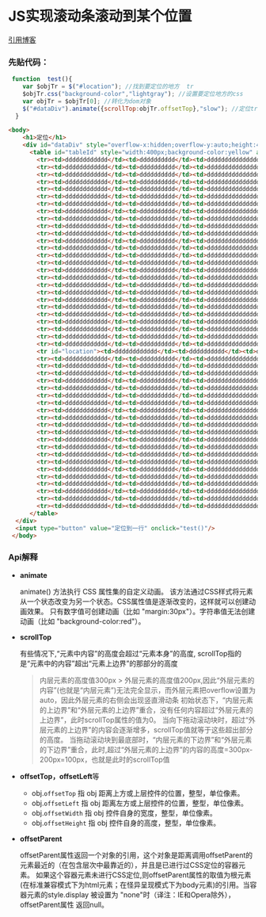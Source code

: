 # JS实现滚动条滚动到某个位置

[引用博客][blokOfScrollByJs]

### 先贴代码：

```js
 function  test(){ 
    var $objTr = $("#location"); //找到要定位的地方  tr 
    $objTr.css("background-color","lightgray"); //设置要定位地方的css 
    var objTr = $objTr[0]; //转化为dom对象 
    $("#dataDiv").animate({scrollTop:objTr.offsetTop},"slow"); //定位tr 
  } 
```

```html
<body> 
    <h1>定位</h1> 
    <div id="dataDiv" style="overflow-x:hidden;overflow-y:auto;height:400px;width:450px;"> 
      <table id="tableId" style="width:400px;background-color:yellow" align="center" border="0"> 
        <tr><td>dddddddddddd</td><td>dddddddddd</td><td>ddddddddddddddddd<td/><td>dddddsererfd</td></tr> 
        <tr><td>dddddddddddd</td><td>dddddddddd</td><td>ddddddddddddddddd<td/><td>dddddsererfd</td></tr> 
        <tr><td>dddddddddddd</td><td>dddddddddd</td><td>ddddddddddddddddd<td/><td>dddddsererfd</td></tr> 
        <tr><td>dddddddddddd</td><td>dddddddddd</td><td>ddddddddddddddddd<td/><td>dddddsererfd</td></tr> 
        <tr><td>dddddddddddd</td><td>dddddddddd</td><td>ddddddddddddddddd<td/><td>dddddsererfd</td></tr> 
        <tr><td>dddddddddddd</td><td>dddddddddd</td><td>ddddddddddddddddd<td/><td>dddddsererfd</td></tr> 
        <tr><td>dddddddddddd</td><td>dddddddddd</td><td>ddddddddddddddddd<td/><td>dddddsererfd</td></tr> 
        <tr><td>dddddddddddd</td><td>dddddddddd</td><td>ddddddddddddddddd<td/><td>dddddsererfd</td></tr> 
        <tr><td>dddddddddddd</td><td>dddddddddd</td><td>ddddddddddddddddd<td/><td>dddddsererfd</td></tr> 
        <tr><td>dddddddddddd</td><td>dddddddddd</td><td>ddddddddddddddddd<td/><td>dddddsererfd</td></tr> 
        <tr><td>dddddddddddd</td><td>dddddddddd</td><td>ddddddddddddddddd<td/><td>dddddsererfd</td></tr> 
        <tr><td>dddddddddddd</td><td>dddddddddd</td><td>ddddddddddddddddd<td/><td>dddddsererfd</td></tr> 
        <tr><td>dddddddddddd</td><td>dddddddddd</td><td>ddddddddddddddddd<td/><td>dddddsererfd</td></tr> 
        <tr><td>dddddddddddd</td><td>dddddddddd</td><td>ddddddddddddddddd<td/><td>dddddsererfd</td></tr> 
        <tr><td>dddddddddddd</td><td>dddddddddd</td><td>ddddddddddddddddd<td/><td>dddddsererfd</td></tr> 
        <tr><td>dddddddddddd</td><td>dddddddddd</td><td>ddddddddddddddddd<td/><td>dddddsererfd</td></tr> 
        <tr><td>dddddddddddd</td><td>dddddddddd</td><td>ddddddddddddddddd<td/><td>dddddsererfd</td></tr> 
        <tr><td>dddddddddddd</td><td>dddddddddd</td><td>ddddddddddddddddd<td/><td>dddddsererfd</td></tr> 
        <tr><td>dddddddddddd</td><td>dddddddddd</td><td>ddddddddddddddddd<td/><td>dddddsererfd</td></tr> 
        <tr><td>dddddddddddd</td><td>dddddddddd</td><td>ddddddddddddddddd<td/><td>dddddsererfd</td></tr> 
        <tr><td>dddddddddddd</td><td>dddddddddd</td><td>ddddddddddddddddd<td/><td>dddddsererfd</td></tr> 
        <tr><td>dddddddddddd</td><td>dddddddddd</td><td>ddddddddddddddddd<td/><td>dddddsererfd</td></tr> 
        <tr><td>dddddddddddd</td><td>dddddddddd</td><td>ddddddddddddddddd<td/><td>dddddsererfd</td></tr> 
        <tr><td>dddddddddddd</td><td>dddddddddd</td><td>ddddddddddddddddd<td/><td>dddddsererfd</td></tr> 
        <tr><td>dddddddddddd</td><td>dddddddddd</td><td>ddddddddddddddddd<td/><td>dddddsererfd</td></tr> 
        <tr><td>dddddddddddd</td><td>dddddddddd</td><td>ddddddddddddddddd<td/><td>dddddsererfd</td></tr> 
        <tr id="location"><td>dddddddddddd</td><td>dddddddddd</td><td>ddddddddddddddddd<td/><td>dddddsererfd</td></tr> 
        <tr><td>dddddddddddd</td><td>dddddddddd</td><td>ddddddddddddddddd<td/><td>dddddsererfd</td></tr> 
        <tr><td>dddddddddddd</td><td>dddddddddd</td><td>ddddddddddddddddd<td/><td>dddddsererfd</td></tr> 
        <tr><td>dddddddddddd</td><td>dddddddddd</td><td>ddddddddddddddddd<td/><td>dddddsererfd</td></tr> 
        <tr><td>dddddddddddd</td><td>dddddddddd</td><td>ddddddddddddddddd<td/><td>dddddsererfd</td></tr> 
        <tr><td>dddddddddddd</td><td>dddddddddd</td><td>ddddddddddddddddd<td/><td>dddddsererfd</td></tr> 
        <tr><td>dddddddddddd</td><td>dddddddddd</td><td>ddddddddddddddddd<td/><td>dddddsererfd</td></tr> 
        <tr><td>dddddddddddd</td><td>dddddddddd</td><td>ddddddddddddddddd<td/><td>dddddsererfd</td></tr> 
        <tr><td>dddddddddddd</td><td>dddddddddd</td><td>ddddddddddddddddd<td/><td>dddddsererfd</td></tr> 
        <tr><td>dddddddddddd</td><td>dddddddddd</td><td>ddddddddddddddddd<td/><td>dddddsererfd</td></tr> 
        <tr><td>dddddddddddd</td><td>dddddddddd</td><td>ddddddddddddddddd<td/><td>dddddsererfd</td></tr> 
        <tr><td>dddddddddddd</td><td>dddddddddd</td><td>ddddddddddddddddd<td/><td>dddddsererfd</td></tr> 
        <tr><td>dddddddddddd</td><td>dddddddddd</td><td>ddddddddddddddddd<td/><td>dddddsererfd</td></tr> 
        <tr><td>dddddddddddd</td><td>dddddddddd</td><td>ddddddddddddddddd<td/><td>dddddsererfd</td></tr> 
        <tr><td>dddddddddddd</td><td>dddddddddd</td><td>ddddddddddddddddd<td/><td>dddddsererfd</td></tr> 
        <tr><td>dddddddddddd</td><td>dddddddddd</td><td>ddddddddddddddddd<td/><td>dddddsererfd</td></tr> 
        <tr><td>dddddddddddd</td><td>dddddddddd</td><td>ddddddddddddddddd<td/><td>dddddsererfd</td></tr> 
        <tr><td>dddddddddddd</td><td>dddddddddd</td><td>ddddddddddddddddd<td/><td>dddddsererfd</td></tr> 
        <tr><td>dddddddddddd</td><td>dddddddddd</td><td>ddddddddddddddddd<td/><td>dddddsererfd</td></tr> 
        <tr><td>dddddddddddd</td><td>dddddddddd</td><td>ddddddddddddddddd<td/><td>dddddsererfd</td></tr> 
        <tr><td>dddddddddddd</td><td>dddddddddd</td><td>ddddddddddddddddd<td/><td>dddddsererfd</td></tr> 
        <tr><td>dddddddddddd</td><td>dddddddddd</td><td>ddddddddddddddddd<td/><td>dddddsererfd</td></tr> 
      </table> 
  </div> 
  <input type="button" value="定位到一行" onclick="test()"/> 
 </body> 
```

### Api解释

* **animate** 

  animate() 方法执行 CSS 属性集的自定义动画。 该方法通过CSS样式将元素从一个状态改变为另一个状态。CSS属性值是逐渐改变的，这样就可以创建动画效果。 只有数字值可创建动画（比如 "margin:30px"）。字符串值无法创建动画（比如 "background-color:red"）。 

* **scrollTop** 

  有些情况下,“元素中内容”的高度会超过“元素本身”的高度, scrollTop指的是“元素中的内容”超出“元素上边界”的那部分的高度 

  > 内层元素的高度值300px > 外层元素的高度值200px,因此“外层元素的内容”(也就是“内层元素”)无法完全显示，而外层元素把overflow设置为auto，因此外层元素的右侧会出现竖直滑动条 初始状态下，“内层元素的上边界”和“外层元素的上边界”重合，没有任何内容超过“外层元素的上边界”，此时scrollTop属性的值为0。 当向下拖动滚动块时，超过“外层元素的上边界”的内容会逐渐增多，scrollTop值就等于这些超出部分的高度。 当拖动滚动块到最底部时，“内层元素的下边界”和“外层元素的下边界”重合，此时,超过“外层元素的上边界”的内容的高度=300px-200px=100px，也就是此时的scrollTop值 

* **offsetTop，offsetLeft**等

  * obj.`offsetTop` 指 obj 距离上方或上层控件的位置，整型，单位像素。 
  * obj.`offsetLeft` 指 obj 距离左方或上层控件的位置，整型，单位像素。 
  * obj.`offsetWidth` 指 obj 控件自身的宽度，整型，单位像素。 
  * obj.`offsetHeight` 指 obj 控件自身的高度，整型，单位像素。 

* **offsetParent** 

  offsetParent属性返回一个对象的引用，这个对象是距离调用offsetParent的元素最近的（在包含层次中最靠近的），并且是已进行过CSS定位的容器元素。 如果这个容器元素未进行CSS定位,则offsetParent属性的取值为根元素(在标准兼容模式下为html元素；在怪异呈现模式下为body元素)的引用。当容器元素的style.display 被设置为 "none"时（译注：IE和Opera除外），offsetParent属性 返回null。 





[blokOfScrollByJs]:http://www.bkjia.com/Javascript/1097587.html

